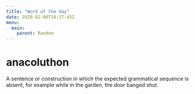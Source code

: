 ```yaml
---
title: "Word of the day"
date: 2020-02-06T18:37:43Z
menu:
  main:
    parent: Random
---
```

# anacoluthon

A sentence or construction in which the expected grammatical sequence is absent, 
for example while in the garden, the door banged shut.